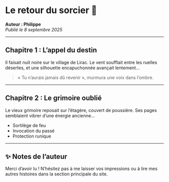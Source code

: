 # Le retour du sorcier 🔮

**Auteur : Philippe**  
*Publié le 8 septembre 2025*

---

## Chapitre 1 : L’appel du destin

Il faisait nuit noire sur le village de Lirac. Le vent soufflait entre les ruelles désertes, et une silhouette encapuchonnée avançait lentement...

> « Tu n’aurais jamais dû revenir », murmura une voix dans l’ombre.

---

## Chapitre 2 : Le grimoire oublié

Le vieux grimoire reposait sur l’étagère, couvert de poussière. Ses pages semblaient vibrer d’une énergie ancienne...

- Sortilège de feu
- Invocation du passé
- Protection runique

---

## ✨ Notes de l’auteur

Merci d’avoir lu ! N’hésitez pas à me laisser vos impressions ou à lire mes autres histoires dans la section principale du site.
